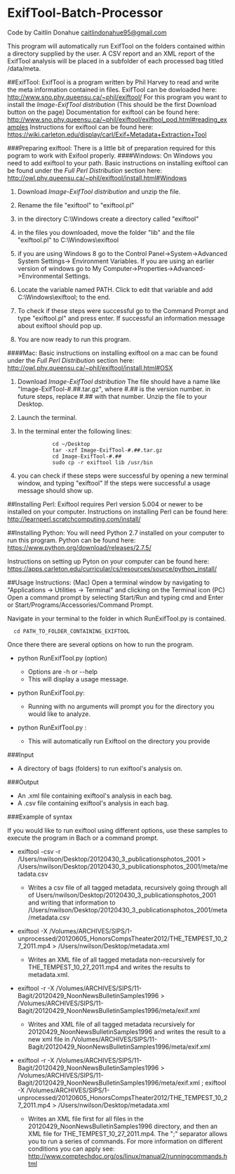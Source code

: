 # ExifTool-Batch-Processor
Code by Caitlin Donahue caitlindonahue95@gmail.com

This program will automatically run ExifTool on the folders contained within a directory supplied by the user.  A CSV report and an XML report of the ExifTool analysis will be placed in a subfolder of each processed bag titled /data/meta.

##ExifTool:
ExifTool is a program written by Phil Harvey to read and write the meta information contained in files.
ExifTool can be dowloaded here: http://www.sno.phy.queensu.ca/~phil/exiftool/
For this program you want to install the *Image-ExifTool distribution* (This should be the first Download button on the page)
Documentation for exiftool can be found here: http://www.sno.phy.queensu.ca/~phil/exiftool/exiftool_pod.html#reading_examples
Instructions for exiftool can be found here: https://wiki.carleton.edu/display/carl/Exif+Metadata+Extraction+Tool

###Preparing exiftool:
There is a little bit of preparation required for this pogram to work with Exifool properly.
####Windows:
On Windows you need to add exiftool to your path.
Basic instructions on installing exiftool can be found under the *Full Perl Distribution* section here:
http://owl.phy.queensu.ca/~phil/exiftool/install.html#Windows

1. Download *Image-ExifTool distribution* and unzip the file. 

2. Rename the file "exiftool" to "exiftool.pl"

3. in the directory C:\Windows create a directory called "exiftool"

4. in the files you downloaded, move the folder "lib" and the file "exiftool.pl" to C:\Windows\exiftool

5. if you are using Windows 8 go to the Control Panel->System->Advanced System Settings-> Environment Variables. If you are using an earlier version of windows go to My Computer->Properties->Advanced->Environmental Settings.

6. Locate the variable named PATH. Click to edit that variable and add C:\Windows\exiftool; to the end.

7. To check if these steps were successful go to the Command Prompt and type "exiftool.pl" and press enter. If successful an information message about exiftool should pop up.

8. You are now ready to run this program.

####Mac:
Basic instructions on installing exiftool on a mac can be found under the *Full Perl Distribution* section here:
http://owl.phy.queensu.ca/~phil/exiftool/install.html#OSX

1. Download *Image-ExifTool dstribution* The file should have a name like "Image-ExifTool-#.##.tar.gz", where #.## is the version number. in future steps, replace #.## with that number. Unzip the file to your Desktop.
2. Launch the terminal.
3. In the terminal enter the following lines:

                  cd ~/Desktop
                  tar -xzf Image-ExifTool-#.##.tar.gz
                  cd Image-ExifTool-#.##
                  sudo cp -r exiftool lib /usr/bin
4. you can check if these steps were successful by opening a new terminal window, and typing "exiftool" If the steps were successful a usage message should show up.


##Installing Perl:
Exiftool requires Perl version 5.004 or newer to be installed on your computer.
Instructions on installing Perl can be found here: http://learnperl.scratchcomputing.com/install/

##Installing Python:
You will need Python 2.7 installed on your computer to run this program.
Python can be found here: https://www.python.org/download/releases/2.7.5/


Instructions on setting up Pyton on your computer can be found here: https://apps.carleton.edu/curricular/cs/resources/source/python_install/


##Usage Instructions:
(Mac) Open a terminal window by navigating to "Applications -> Utilities -> Terminal" and clicking on the Terminal icon
(PC) Open a command prompt by selecting Start/Run and typing cmd and Enter or Start/Programs/Accessories/Command Prompt.

Navigate in your terminal to the folder in which RunExifTool.py is contained.

      cd PATH_TO_FOLDER_CONTAINING_EXIFTOOL

Once there there are several options on how to run the program.

- python RunExifTool.py (option)
  - Options are -h or --help 
  - This will display a usage message.

- python RunExifTool.py:
  - Running with no arguments will prompt you for the directory you would like to analyze.

- python RunExifTool.py <path to files to analyze>:
  - This will automatically run Exiftool on the directory you provide
  

###Input
- A directory of bags (folders) to run exiftool's analysis on.

###Output
- An .xml file containing exiftool's analysis in each bag.
- A .csv file containing exiftool's analysis in each bag.

###Example of syntax

If you would like to run exiftool using different options, use these samples to execute the program in Bach or a command prompt.

- exiftool -csv -r /Users/nwilson/Desktop/20120430_3_publicationsphotos_2001 > /Users/nwilson/Desktop/20120430_3_publicationsphotos_2001/meta/metadata.csv
  - Writes a csv file of all tagged metadata, recursively going through all of Users/nwilson/Desktop/20120430_3_publicationsphotos_2001 and writing that information to /Users/nwilson/Desktop/20120430_3_publicationsphotos_2001/meta/metadata.csv

- exiftool -X /Volumes/ARCHIVES/SIPS/1-unprocessed/20120605_HonorsCompsTheater2012/THE_TEMPEST_10_27_2011.mp4 > /Users/nwilson/Desktop/metadata.xml 
  - Writes an XML file of all tagged metadata non-recursively for THE_TEMPEST_10_27_2011.mp4 and writes the results to metadata.xml.

- exiftool -r -X /Volumes/ARCHIVES/SIPS/11-Bagit/20120429_NoonNewsBulletinSamples1996 > /Volumes/ARCHIVES/SIPS/11-Bagit/20120429_NoonNewsBulletinSamples1996/meta/exif.xml
  - Writes and XML file of all tagged metadata recursively for 20120429_NoonNewsBulletinSamples1996 and writes the result to a new xml file in /Volumes/ARCHIVES/SIPS/11-Bagit/20120429_NoonNewsBulletinSamples1996/meta/exif.xml

- exiftool -r -X /Volumes/ARCHIVES/SIPS/11-Bagit/20120429_NoonNewsBulletinSamples1996 > /Volumes/ARCHIVES/SIPS/11-Bagit/20120429_NoonNewsBulletinSamples1996/meta/exif.xml ; exiftool -X /Volumes/ARCHIVES/SIPS/1-unprocessed/20120605_HonorsCompsTheater2012/THE_TEMPEST_10_27_2011.mp4 > /Users/nwilson/Desktop/metadata.xml
  - Writes an XML file first for all files in the 20120429_NoonNewsBulletinSamples1996 directory, and then an XML file for THE_TEMPEST_10_27_2011.mp4.  The ";" separator allows you to run a series of commands.  For more information on different conditions you can apply see: http://www.comptechdoc.org/os/linux/manual2/runningcommands.html
